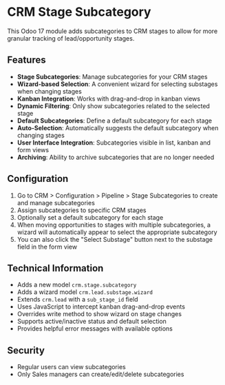 # CRM Stage Subcategory

This Odoo 17 module adds subcategories to CRM stages to allow for more granular tracking of lead/opportunity stages.

## Features

- **Stage Subcategories**: Manage subcategories for your CRM stages
- **Wizard-based Selection**: A convenient wizard for selecting substages when changing stages
- **Kanban Integration**: Works with drag-and-drop in kanban views
- **Dynamic Filtering**: Only show subcategories related to the selected stage
- **Default Subcategories**: Define a default subcategory for each stage
- **Auto-Selection**: Automatically suggests the default subcategory when changing stages
- **User Interface Integration**: Subcategories visible in list, kanban and form views
- **Archiving**: Ability to archive subcategories that are no longer needed

## Configuration

1. Go to CRM > Configuration > Pipeline > Stage Subcategories to create and manage subcategories
2. Assign subcategories to specific CRM stages
3. Optionally set a default subcategory for each stage
4. When moving opportunities to stages with multiple subcategories, a wizard will automatically appear to select the appropriate subcategory
5. You can also click the "Select Substage" button next to the substage field in the form view

## Technical Information

- Adds a new model `crm.stage.subcategory`
- Adds a wizard model `crm.lead.substage.wizard`
- Extends `crm.lead` with a `sub_stage_id` field
- Uses JavaScript to intercept kanban drag-and-drop events
- Overrides write method to show wizard on stage changes
- Supports active/inactive status and default selection
- Provides helpful error messages with available options

## Security

- Regular users can view subcategories
- Only Sales managers can create/edit/delete subcategories
